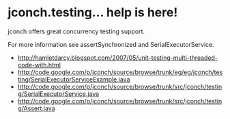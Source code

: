 # jconch.testing... help is here! #

jconch offers great concurrency testing support.

For more information see assertSynchronized and SerialExecutorService.

  * http://hamletdarcy.blogspot.com/2007/05/unit-testing-multi-threaded-code-with.html
  * http://code.google.com/p/jconch/source/browse/trunk/eg/eg/jconch/testing/SerialExecutorServiceExample.java
  * http://code.google.com/p/jconch/source/browse/trunk/src/jconch/testing/SerialExecutorService.java
  * http://code.google.com/p/jconch/source/browse/trunk/src/jconch/testing/Assert.java